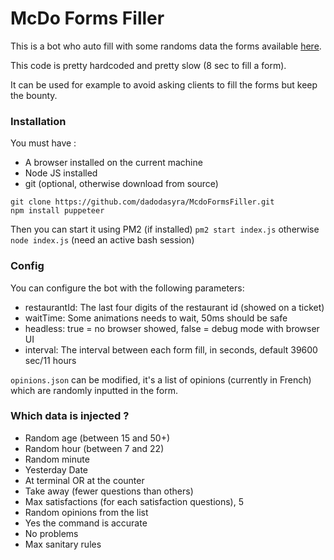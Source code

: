 # McDo Forms Filler

This is a bot who auto fill with some randoms data the forms available [here](https://survey2.medallia.eu/?hellomcdo).

This code is pretty hardcoded and pretty slow (8 sec to fill a form).

It can be used for example to avoid asking clients to fill the forms but keep the bounty.

### Installation

You must have :
- A browser installed on the current machine
- Node JS installed
- git (optional, otherwise download from source)

```
git clone https://github.com/dadodasyra/McdoFormsFiller.git
npm install puppeteer
```
Then you can start it using PM2 (if installed) `pm2 start index.js` otherwise `node index.js` (need an active bash session)

### Config
You can configure the bot with the following parameters:
- restaurantId: The last four digits of the restaurant id (showed on a ticket)
- waitTime: Some animations needs to wait, 50ms should be safe
- headless: true = no browser showed, false = debug mode with browser UI
- interval: The interval between each form fill, in seconds, default 39600 sec/11 hours

`opinions.json` can be modified, it's a list of opinions (currently in French) which are randomly inputted in the form.

### Which data is injected ?
- Random age (between 15 and 50+)
- Random hour (between 7 and 22)
- Random minute
- Yesterday Date
- At terminal OR at the counter
- Take away (fewer questions than others)
- Max satisfactions (for each satisfaction questions), 5
- Random opinions from the list
- Yes the command is accurate
- No problems
- Max sanitary rules